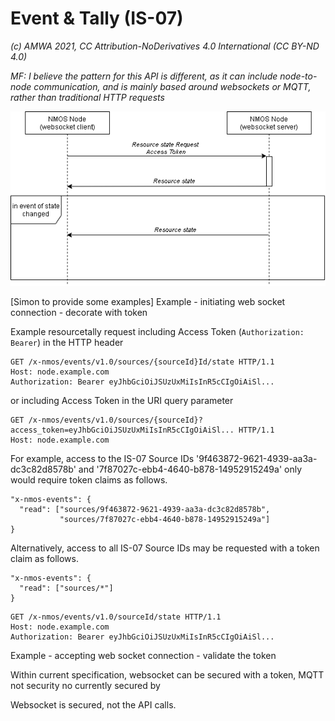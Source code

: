 
# Event & Tally (IS-07)
_(c) AMWA 2021, CC Attribution-NoDerivatives 4.0 International (CC BY-ND 4.0)_

_MF: I believe the pattern for this API is different, as it can include node-to-node communication, and is mainly based around websockets or MQTT, rather than traditional HTTP requests_

![Node to Authorization Interactions](./images/event_tally.png)

[Simon to provide some examples]
Example - initiating web socket connection - decorate with token

Example resourcetally request including Access Token (`Authorization: Bearer`) in the HTTP header 
```
GET /x-nmos/events/v1.0/sources/{sourceId}Id/state HTTP/1.1
Host: node.example.com
Authorization: Bearer eyJhbGciOiJSUzUxMiIsInR5cCIgOiAiSl...
```
or including Access Token in the URI query parameter
```
GET /x-nmos/events/v1.0/sources/{sourceId}?access_token=eyJhbGciOiJSUzUxMiIsInR5cCIgOiAiSl... HTTP/1.1
Host: node.example.com
```

For example, access to the IS-07 Source IDs '9f463872-9621-4939-aa3a-dc3c82d8578b' and '7f87027c-ebb4-4640-b878-14952915249a' only would require token claims as follows.

```
"x-nmos-events": {
  "read": ["sources/9f463872-9621-4939-aa3a-dc3c82d8578b",
           "sources/7f87027c-ebb4-4640-b878-14952915249a"]
}

```

Alternatively, access to all IS-07 Source IDs may be requested with a token claim as follows.

```
"x-nmos-events": {
  "read": ["sources/*"]
}
```

```
GET /x-nmos/events/v1.0/sourceId/state HTTP/1.1
Host: node.example.com
Authorization: Bearer eyJhbGciOiJSUzUxMiIsInR5cCIgOiAiSl...
```


Example - accepting web socket connection - validate the token

Within current specification, websocket can be secured with a token, MQTT not security no currently secured by 

Websocket is secured, not the API calls. 
<!--stackedit_data:
eyJoaXN0b3J5IjpbMzQ0MTgxNjA5LC0xMDg1MzI2NDg3LDEwMj
UxMzY2N119
-->